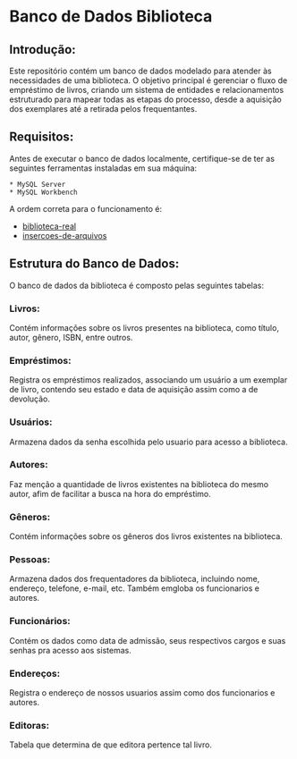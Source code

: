 # Banco de Dados Biblioteca
## Introdução: 
Este repositório contém um banco de dados modelado para atender às necessidades de uma biblioteca. O objetivo principal é gerenciar o fluxo de empréstimo de livros, criando um sistema de entidades e relacionamentos estruturado para mapear todas as etapas do processo, desde a aquisição dos exemplares até a retirada pelos frequentantes.


## Requisitos:
Antes de executar o banco de dados localmente, certifique-se de ter as seguintes ferramentas instaladas em sua máquina:

```
* MySQL Server
* MySQL Workbench
```
A ordem correta para o funcionamento é:

* <a href="./scripts/biblioteca-real.sql">biblioteca-real</a>
* <a href="./scripts/insercoes-de-arquivos.sql">insercoes-de-arquivos</a>

## Estrutura do Banco de Dados:
O banco de dados da biblioteca é composto pelas seguintes tabelas:

<h3>Livros:</h3> Contém informações sobre os livros presentes na biblioteca, como título, autor, gênero, ISBN, entre outros.

<h3>Empréstimos:</h3> Registra os empréstimos realizados, associando um usuário a um exemplar de livro, contendo seu estado e data de aquisição assim como a de devolução.

<h3>Usuários:</h3> Armazena dados da senha escolhida pelo usuario para acesso a biblioteca.

<h3>Autores:</h3> Faz menção a quantidade de livros existentes na biblioteca do mesmo autor, afim de facilitar a busca na hora do empréstimo.

<h3>Gêneros:</h3> Contém informações sobre os gêneros dos livros existentes na biblioteca.

<h3>Pessoas:</h3> Armazena dados dos frequentadores da biblioteca, incluindo nome, endereço, telefone, e-mail, etc. Também emgloba os funcionarios e autores.

<h3>Funcionários:</h3> Contém os dados como data de admissão, seus respectivos cargos e suas senhas pra acesso aos sistemas. 

<h3>Endereços:</h3> Registra o endereço de nossos usuarios assim como dos funcionarios e autores.

<h3>Editoras:</h3> Tabela que determina de que editora pertence tal livro.